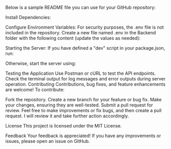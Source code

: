 Below is a sample README file you can use for your GitHub repository:

Install Dependencies:

Configure Environment Variables: For security purposes, the .env file is not included in the repository. Create a new file named .env in the Backend folder with the following content (update the values as needed):

Starting the Server: If you have defined a "dev" script in your package.json, run:

Otherwise, start the server using:

Testing the Application
Use Postman or cURL to test the API endpoints.
Check the terminal output for log messages and error outputs during server operation.
Contributing
Contributions, bug fixes, and feature enhancements are welcome! To contribute:

Fork the repository.
Create a new branch for your feature or bug fix.
Make your changes, ensuring they are well-tested.
Submit a pull request for review.
Feel free to make improvements or fix bugs, and then create a pull request. I will review it and take further action accordingly.

License
This project is licensed under the MIT License.

Feedback
Your feedback is appreciated! If you have any improvements or issues, please open an issue on GitHub.

